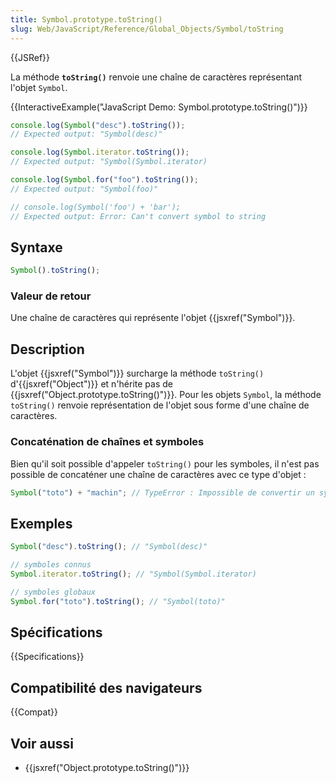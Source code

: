 ```yaml
---
title: Symbol.prototype.toString()
slug: Web/JavaScript/Reference/Global_Objects/Symbol/toString
---
```


{{JSRef}}

La méthode **`toString()`** renvoie une chaîne de caractères représentant l'objet `Symbol`.

{{InteractiveExample("JavaScript Demo: Symbol.prototype.toString()")}}

```js interactive-example
console.log(Symbol("desc").toString());
// Expected output: "Symbol(desc)"

console.log(Symbol.iterator.toString());
// Expected output: "Symbol(Symbol.iterator)

console.log(Symbol.for("foo").toString());
// Expected output: "Symbol(foo)"

// console.log(Symbol('foo') + 'bar');
// Expected output: Error: Can't convert symbol to string
```

## Syntaxe

```js
Symbol().toString();
```

### Valeur de retour

Une chaîne de caractères qui représente l'objet {{jsxref("Symbol")}}.

## Description

L'objet {{jsxref("Symbol")}} surcharge la méthode `toString()` d'{{jsxref("Object")}} et n'hérite pas de {{jsxref("Object.prototype.toString()")}}. Pour les objets `Symbol`, la méthode `toString()` renvoie représentation de l'objet sous forme d'une chaîne de caractères.

### Concaténation de chaînes et symboles

Bien qu'il soit possible d'appeler `toString()` pour les symboles, il n'est pas possible de concaténer une chaîne de caractères avec ce type d'objet :

```js
Symbol("toto") + "machin"; // TypeError : Impossible de convertir un symbole en chaîne de caractères
```

## Exemples

```js
Symbol("desc").toString(); // "Symbol(desc)"

// symboles connus
Symbol.iterator.toString(); // "Symbol(Symbol.iterator)

// symboles globaux
Symbol.for("toto").toString(); // "Symbol(toto)"
```

## Spécifications

{{Specifications}}

## Compatibilité des navigateurs

{{Compat}}

## Voir aussi

- {{jsxref("Object.prototype.toString()")}}
